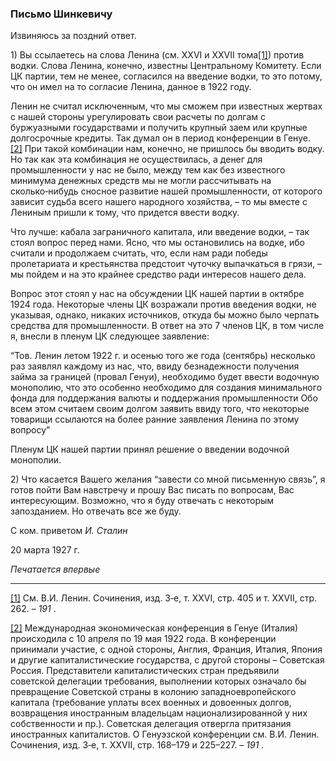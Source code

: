### Письмо Шинкевичу

Извиняюсь за поздний ответ.

1) Вы ссылаетесь на слова Ленина (см. XXVI и XXVII тома[[1]](#_ftn1)) против водки. Слова Ленина, конечно, известны Центральному Комитету. Если ЦК партии, тем не менее, согласился на введение водки, то это потому, что он имел на то согласие Ленина, данное в 1922 году.

Ленин не считал исключенным, что мы сможем при известных жертвах с нашей стороны урегулировать свои расчеты по долгам с буржуазными государствами и получить крупный заем или крупные долгосрочные кредиты. Так думал он в период конференции в Генуе.[[2]](#_ftn2) При такой комбинации нам, конечно, не пришлось бы вводить водку. Но так как эта комбинация не осуществилась, а денег для промышленности у нас не было, между тем как без известного минимума денежных средств мы не могли рассчитывать на сколько‑нибудь сносное развитие нашей промышленности, от которого зависит судьба всего нашего народного хозяйства, – то мы вместе с Лениным пришли к тому, что придется ввести водку.

Что лучше: кабала заграничного капитала, или введение водки, – так стоял вопрос перед нами. Ясно, что мы остановились на водке, ибо считали и продолжаем считать, что, если нам ради победы пролетариата и крестьянства предстоит чуточку выпачкаться в грязи, – мы пойдем и на это крайнее средство ради интересов нашего дела.

Вопрос этот стоял у нас на обсуждении ЦК нашей партии в октябре 1924 года. Некоторые члены ЦК возражали против введения водки, не указывая, однако, никаких источников, откуда бы можно было черпать средства для промышленности. В ответ на это 7 членов ЦК, в том числе я, внесли в пленум ЦК следующее заявление:

“Тов. Ленин летом 1922 г. и осенью того же года (сентябрь) несколько раз заявлял каждому из нас, что, ввиду безнадежности получения займа за границей (провал Генуи), необходимо будет ввести водочную монополию, что это особенно необходимо для создания минимального фонда для поддержания валюты и поддержания промышленности Обо всем этом считаем своим долгом заявить ввиду того, что некоторые товарищи ссылаются на более ранние заявления Ленина по этому вопросу”

Пленум ЦК нашей партии принял решение о введении водочной монополии.

2) Что касается Вашего желания “завести со мной письменную связь”, я готов пойти Вам навстречу и прошу Вас писать по вопросам, Вас интересующим. Возможно, что я буду отвечать с некоторым запозданием. Но отвечать все же буду.

С ком. приветом _И. Сталин_

20 марта 1927 г.

_Печатается впервые_

  

---

[[1]](#_ftnref1) См. В.И. Ленин. Сочинения, изд. 3‑е, т. XXVI, стр. 405 и т. XXVII, стр. 262. – _191_ .

[[2]](#_ftnref2) Международная экономическая конференция в Генуе (Италия) происходила с 10 апреля по 19 мая 1922 года. В конференции принимали участие, с одной стороны, Англия, Франция, Италия, Япония и другие капиталистические государства, с другой стороны – Советская Россия. Представители капиталистических стран предъявили советской делегации требования, выполнении которых означало бы превращение Советской страны в колонию западноевропейского капитала (требование уплаты всех военных и довоенных долгов, возвращения иностранным владельцам национализированной у них собственности и пр.). Советская делегация отвергла притязания иностранных капиталистов. О Генуэзской конференции см. В.И. Ленин. Сочинения, изд. 3‑е, т. XXVII, стр. 168–179 и 225–227. – _191_ .